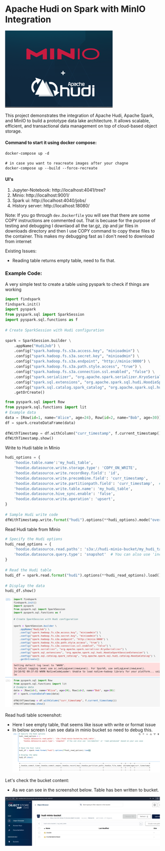 
# Apache Hudi on Spark with MinIO Integration

![img.png](images/main.png)

This project demonstrates the integration of Apache Hudi, Apache Spark, and MinIO to build a prototype data lake architecture. 
It allows scalable, efficient, and transactional data management on top of cloud-based object storage.


#### Command to start it using docker compose:

``` commandline
docker-compose up -d

# in case you want to reacreate images after your chagne
docker-compose up --build --force-recreate
 ```

#### UI's

1. Jupyter-Notebook: http://localhost:4041/tree?
2. Minio: http://localhost:9001/
3. Spark ui: http://localhost:4040/jobs/
4. History server: http://localhost:18080/





Note: If you go through `dev.Dockerfile` you will see that there are some COPY instructions are commented out.
That is becuase for the purpose of testing and debugging I downlaod all the tar.gz, zip and jar files in downloads directory
and then I use COPY command to copy these files to the container. This makes my debugging fast as I don't need to download from internet


Existing Issues: 
- Reading table returns empty table, need to fix that. 



### Example Code: 
A very simple test to create a table using pyspark
to check if things are working

```python
import findspark
findspark.init()
import pyspark
from pyspark.sql import SparkSession
import pyspark.sql.functions as f

# Create SparkSession with Hudi configuration

spark = SparkSession.builder \
    .appName("HudiJob") \
    .config("spark.hadoop.fs.s3a.access.key", "minioadmin") \
    .config("spark.hadoop.fs.s3a.secret.key", "minioadmin") \
    .config("spark.hadoop.fs.s3a.endpoint", "http://minio:9000") \
    .config("spark.hadoop.fs.s3a.path.style.access", "true") \
    .config("spark.hadoop.fs.s3a.connection.ssl.enabled", "false") \
    .config("spark.serializer", "org.apache.spark.serializer.KryoSerializer") \
    .config("spark.sql.extensions", "org.apache.spark.sql.hudi.HoodieSparkSessionExtension") \
    .config("spark.sql.catalog.spark_catalog", "org.apache.spark.sql.hudi.catalog.HoodieCatalog") \
    .getOrCreate()
```


```python
from pyspark.sql import Row
from pyspark.sql.functions import lit
# Example data
data = [Row(id=1, name="Alice", age=24), Row(id=2, name="Bob", age=30)]
df = spark.createDataFrame(data)

dfWithTimestamp = df.withColumn("curr_timestamp", f.current_timestamp())
dfWithTimestamp.show()

```

Write to Hudi table in Minio

```python
hudi_options = {
    'hoodie.table.name':'my_hudi_table',
    'hoodie.datasource.write.storage.type': 'COPY_ON_WRITE',
    'hoodie.datasource.write.recordkey.field': 'id',
    'hoodie.datasource.write.precombine.field': 'curr_timestamp',
    'hoodie.datasource.write.partitionpath.field': 'curr_timestamp',  # Consider changing this
    'hoodie.datasource.write.table.name': 'my_hudi_table',
    'hoodie.datasource.hive_sync.enable': 'false',
    'hoodie.datasource.write.operation': 'upsert',
}

# Sample Hudi write code
dfWithTimestamp.write.format("hudi").options(**hudi_options).mode("overwrite").save("s3a://hudi-minio-bucket/my_hudi_table")
```

Read Hudi table from Minio
```python
# Specify the Hudi options
hudi_read_options = {
    'hoodie.datasource.read.paths': 's3a://hudi-minio-bucket/my_hudi_table',
    'hoodie.datasource.query.type': 'snapshot'  # You can also use 'incremental' or 'read_optimized' based on your use case
}

# Read the Hudi table
hudi_df = spark.read.format("hudi").options(**hudi_read_options).load()

# Display the data
hudi_df.show()
```

![img.png](images/jupyter-spark-session.png)

Read hudi table screenshot:
- Here I see empty table, that seems like issue with write or format issue 
- In below screen I can see data in minio bucket so need to debug this. 
![img.png](images/read-hudi-table.png)

Let's check the bucket content: 
- As we can see in the screenshot below. Table has ben written to bucket.

![img.png](images/minio-ui-bucket-content.png)